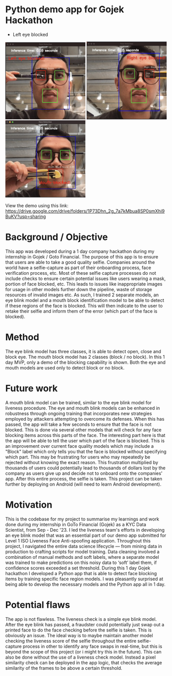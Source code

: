 # Python demo app for Gojek Hackathon
* Left eye blocked
<img src="https://github.com/haidiazaman/secure-face-capture-python-app/blob/main/imgs/left_eye_blocked.jpg" alt="Left eye blocked" width="250"/>
<img src="https://github.com/haidiazaman/secure-face-capture-python-app/blob/main/imgs/right_eye_blocked.jpg" alt="Right eye blocked" width="250"/>
<img src="https://github.com/haidiazaman/secure-face-capture-python-app/blob/main/imgs/mouth_blocked.jpg" alt="Mouth blocked" width="250"/>

View the demo using this link: https://drive.google.com/drive/folders/1P73Dhn_2g_7a7kMbua8SP0smXhi9BuKV?usp=sharing

# Background / Objective
This app was developed during a 1 day company hackathon during my internship in Gojek / Goto Financial. The purpose of this app is to ensure that users are able to take a good quality selfie. Companies around the world have a selfie-capture as part of their onboarding process, face verification process, etc. Most of these selfie capture processes do not include checks to ensure certain potential issues like users wearing a mask, portion of face blocked, etc. This leads to issues like inappropriate images for usage in other models further down the pipeline, waste of storage resources of invalid images etc. As such, I trained 2 separate models, an eye blink model and a mouth block identification model to be able to detect if these regions of the face is blocked. This will then indicate to the user to retake their selfie and inform them of the error (which part of the face is blocked).

# Method 
The eye blink model has three classes, it is able to detect open, close and block eye. The mouth block model has 2 classes (block / no block). In this 1 day MVP, only a demo of the blocking capability is shown. Both the eye and mouth models are used only to detect block or no block.

# Future work 
A mouth blink model can be trained, similar to the eye blink model for liveness procedure. The eye and mouth blink models can be enhanced in robustness through ongoing training that incorporates new strategies employed by attackers attempting to overcome its defenses. When this has passed, the app will take a few seconds to ensure that the face is not blocked. This is done via several other models that will check for any face blocking items across this parts of the face. The interesting part here is that the app will be able to tell the user which part of the face is blocked. This is an improvement over current face quality models which may include a "Block" label which only tells you that the face is blocked without specifying which part. This may be frustrating for users who may repeatedly be rejected without knowing the exact reason. This frustration multiplied by thousands of users could potentially lead to thousands of dollars lost by the company as users give up and decide not to onboard onto the companies' app. After this entire process, the selfie is taken. This project can be taken further by deploying on Android (will need to learn Android development).

# Motivation
This is the codebase for my project to summarise my learnings and work done during my internship in GoTo Financial (Gojek) as a KYC Data Scientist, from Sep - Dec '23. I led the liveness team's efforts in developing an eye blink model that was an essential part of our demo app submitted for Level 1 ISO Liveness Face Anti-spoofing application. Throughout this project, I navigated the entire data science lifecycle — from mining data in production to crafting scripts for model training. Data cleaning involved a combination of manual methods and soft labels, where a separate model was trained to make predictions on this noisy data to ‘soft’ label them, if confidence scores exceeded a set threshold. During this 1 day Gojek hackathon I developed a Python app that is able to detect face blocking items by training specific face region models. I was pleasantly surprised at being able to develop the necessary models and the Python app all in 1 day. 

# Potential flaws
The app is not flawless. The liveness check is a simple eye blink model. After the eye blink has passed, a fraudster could potentially just swap out a printed face to do the face checking before the selfie is taken. This is obviously an issue. The ideal way is to maybe maintain another model checking the liveness score of the selfie throughout the entire selfie-capture process in other to identify any face swaps in real-time, but this is beyond the scope of this project (or i might try this in the future). This can also be done without the use of a liveness check model. Instead a pixel similarity check can be deployed in the app logic, that checks the average similarity of the frames to be above a certain threshold.

